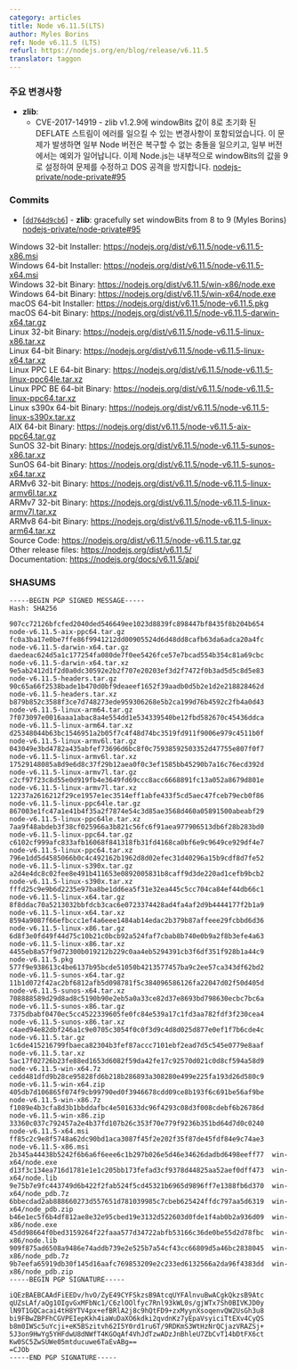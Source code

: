 ```yaml
---
category: articles
title: Node v6.11.5(LTS)
author: Myles Borins
ref: Node v6.11.5 (LTS)
refurl: https://nodejs.org/en/blog/release/v6.11.5
translator: taggon
---
```


<!--
### Notable Changes

* **zlib**:
  - CVE-2017-14919 - In zlib v1.2.9, a change was made that causes an error to be raised when a raw deflate stream is initialized with windowBits set to 8. On some versions this crashes Node and you cannot recover from it, while on some versions it throws an exception. Node.js will now gracefully set windowBits to 9 replicating the legacy behavior to avoid a DOS vector. [nodejs-private/node-private#95](https://github.com/nodejs-private/node-private/pull/95)
-->
### 주요 변경사항

* **zlib**:
  - CVE-2017-14919 - zlib v1.2.9에 windowBits 값이 8로 초기화 된 DEFLATE 스트림이 에러를 일으킬 수 있는 변경사항이 포함되었습니다. 이 문제가 발생하면 일부 Node 버전은 복구할 수 없는 충돌을 일으키고, 일부 버전에서는 예외가 일어납니다. 이제 Node.js는 내부적으로 windowBits의 값을 9로 설정하여 문제를 수정하고 DOS 공격을 방지합니다. [nodejs-private/node-private#95](https://github.com/nodejs-private/node-private/pull/95)

### Commits

* [[`dd764d9cb6`](https://github.com/nodejs/node/commit/b66e44c4d3)] - **zlib**: gracefully set windowBits from 8 to 9 (Myles Borins) [nodejs-private/node-private#95](https://github.com/nodejs-private/node-private/pull/95)

Windows 32-bit Installer: https://nodejs.org/dist/v6.11.5/node-v6.11.5-x86.msi<br>
Windows 64-bit Installer: https://nodejs.org/dist/v6.11.5/node-v6.11.5-x64.msi<br>
Windows 32-bit Binary: https://nodejs.org/dist/v6.11.5/win-x86/node.exe<br>
Windows 64-bit Binary: https://nodejs.org/dist/v6.11.5/win-x64/node.exe<br>
macOS 64-bit Installer: https://nodejs.org/dist/v6.11.5/node-v6.11.5.pkg<br>
macOS 64-bit Binary: https://nodejs.org/dist/v6.11.5/node-v6.11.5-darwin-x64.tar.gz<br>
Linux 32-bit Binary: https://nodejs.org/dist/v6.11.5/node-v6.11.5-linux-x86.tar.xz<br>
Linux 64-bit Binary: https://nodejs.org/dist/v6.11.5/node-v6.11.5-linux-x64.tar.xz<br>
Linux PPC LE 64-bit Binary: https://nodejs.org/dist/v6.11.5/node-v6.11.5-linux-ppc64le.tar.xz<br>
Linux PPC BE 64-bit Binary: https://nodejs.org/dist/v6.11.5/node-v6.11.5-linux-ppc64.tar.xz<br>
Linux s390x 64-bit Binary: https://nodejs.org/dist/v6.11.5/node-v6.11.5-linux-s390x.tar.xz<br>
AIX 64-bit Binary: https://nodejs.org/dist/v6.11.5/node-v6.11.5-aix-ppc64.tar.gz<br>
SunOS 32-bit Binary: https://nodejs.org/dist/v6.11.5/node-v6.11.5-sunos-x86.tar.xz<br>
SunOS 64-bit Binary: https://nodejs.org/dist/v6.11.5/node-v6.11.5-sunos-x64.tar.xz<br>
ARMv6 32-bit Binary: https://nodejs.org/dist/v6.11.5/node-v6.11.5-linux-armv6l.tar.xz<br>
ARMv7 32-bit Binary: https://nodejs.org/dist/v6.11.5/node-v6.11.5-linux-armv7l.tar.xz<br>
ARMv8 64-bit Binary: https://nodejs.org/dist/v6.11.5/node-v6.11.5-linux-arm64.tar.xz<br>
Source Code: https://nodejs.org/dist/v6.11.5/node-v6.11.5.tar.gz<br>
Other release files: https://nodejs.org/dist/v6.11.5/<br>
Documentation: https://nodejs.org/docs/v6.11.5/api/

<h3 id="shasums">SHASUMS</h3>

```
-----BEGIN PGP SIGNED MESSAGE-----
Hash: SHA256

907cc72126bfcfed2040ded546649ee1023d8839fc898447bf8435f8b204b654  node-v6.11.5-aix-ppc64.tar.gz
fc0a3ba17e0be7ffe86f9941212dd00905524d6d48dd8cafb63da6adca20a4fc  node-v6.11.5-darwin-x64.tar.gz
daedeac624d5a1c177254fa080de7f0ee5426fce57e7bcad554b354c81a69cbc  node-v6.11.5-darwin-x64.tar.xz
9e5ab2412d1f2d0a0dc30592e2b2f707e20203ef3d2f7472f0b3ad5d5c8d5e83  node-v6.11.5-headers.tar.gz
90c65a66f2538bade1b470d0bf9deaeef1652f39aadb0d5b2e1d2e218828462d  node-v6.11.5-headers.tar.xz
b879b852c3588f3ce7d748273ede959306268e5b2ca199d76b4592c2fb4a0d43  node-v6.11.5-linux-arm64.tar.gz
7f073097e0016aaa1abac8a4e554dd1e534339540be12fbd582670c45436ddca  node-v6.11.5-linux-arm64.tar.xz
d25348044b63bc1546951a2b05f7c4f48d74bc3519fd911f9006e979c4511b0f  node-v6.11.5-linux-armv6l.tar.gz
043049e3bd4782a435abfef73696d6bc8f0c75938592503352d47755e807f0f7  node-v6.11.5-linux-armv6l.tar.xz
17529148085a8d9e6d8c37f29b12aea0f0c3ef1585bb45290b7a16c76ecd392d  node-v6.11.5-linux-armv7l.tar.gz
c2cf97f23c8d55e0d919fb4e3649fd69ccc8acc6668891fc13a052a8679d801e  node-v6.11.5-linux-armv7l.tar.xz
12237a2616212f29ce1957e1ec3514eff1abfe433f5cd5aec47fceb79ecb0f86  node-v6.11.5-linux-ppc64le.tar.gz
867003e1fc47a1e41b4f35a2f7874e54c3d85ae3568d460a05891500abeabf29  node-v6.11.5-linux-ppc64le.tar.xz
7aa9f48abdeb3f38cf025966a3b821c56fc6f91aea977906513db6f28b283bd0  node-v6.11.5-linux-ppc64.tar.gz
c6102cf999afc833afb16068f841318fb31fd4168ca0bf6e9c9649ce929df4e7  node-v6.11.5-linux-ppc64.tar.xz
796e1dd5d4585066b0c4c492162b1962d8d02efec31d40296a15b9cdf8d7fe52  node-v6.11.5-linux-s390x.tar.gz
a2d4e4dc8c02fee8e491b411653e0892005831b8caff9d3de220ad1cefb9bcb2  node-v6.11.5-linux-s390x.tar.xz
fffd25c9e9b6d2235e97ba8be1dd6ea5f31e32ea445c5cc704ca84ef44db66c1  node-v6.11.5-linux-x64.tar.gz
8f8ddac70a5213032bbfdcb3cac6e0723374428ad4fa4af2d9b4444177f2b1a9  node-v6.11.5-linux-x64.tar.xz
8594a9087f66efbccc1ef4a6eee1484ab14edac2b379b87affeee29fcbbd6d36  node-v6.11.5-linux-x86.tar.gz
6d8f3e0fd49f44d75c10b21c0bcb92a524faf7cbab8b740e0b9a2f8b3efe4a63  node-v6.11.5-linux-x86.tar.xz
4455eb8a57f9d72300b019212b229c0aa4eb5294391cb3f6df351f928b1a44c9  node-v6.11.5.pkg
577f9e938613c4be6137b95bcde51050b4213577457ba9c2ee57ca343df62bd2  node-v6.11.5-sunos-x64.tar.gz
11b1d072f42ac2bf6812afb5d098781f5c384096586126fa22047d02f50d405d  node-v6.11.5-sunos-x64.tar.xz
708888589d29d8ad8c5190b90e2eb5a0a33ce82d37e8693bd798630ecbc7bc6a  node-v6.11.5-sunos-x86.tar.gz
7375dbabf0470ec5cc4522339605fe0fc84e539a17c1fd3aa782fdf3f230cea4  node-v6.11.5-sunos-x86.tar.xz
c4aed94e82dbf246a1c9e0705c3054f0c0f3d9c4d8d025d877e0ef1f7b6cde4c  node-v6.11.5.tar.gz
1c6de415216799fbaeca82304b3fef87accc7101ebf2ead7d5c545e0779e8aaf  node-v6.11.5.tar.xz
5ac17f02726b23fe88ed1653d6082f59da42fe17c92570d021c0d8cf594a58d9  node-v6.11.5-win-x64.7z
cedd481dfd9b28ce95828fd6b218b286893a308280e499e225fa193d26d580c9  node-v6.11.5-win-x64.zip
405db7d106865f074f9cb99790ed0f3946678cdd09ce8b193f6c691be56af9be  node-v6.11.5-win-x86.7z
f1089e4b3cfa8d3b1bbddafbc4e501633dc96f4293c08d3f008cdebf6b26786d  node-v6.11.5-win-x86.zip
33360c037c792457a2e4b37fd107b26c353f70e779f9236b351bd64d7d0c0240  node-v6.11.5-x64.msi
ff85c2c9e8f5748a62dc90bd1aca3087f45f2e202f35f87de45fdf84e9c74ae3  node-v6.11.5-x86.msi
2b345a44438b5242f6b6a6f6eee6c1b297b026e5d46e34626dadbd6498eeff77  win-x64/node.exe
d13f3c134ea716d1781e1e1c205bb173fefad3cf9378d44825aa52aef0dff473  win-x64/node.lib
9e75b7e9fc443749d6b422f2fab524f5cd45321b6965d9896ff7e1388fb6d370  win-x64/node_pdb.7z
6bbecdad2ab888660273d557651d781039985c7cbeb625424ffdc797aa5d6319  win-x64/node_pdb.zip
b46e1ec5f6b4df812ae8e32e95cbed19e3132d522603d0fde1f4ab0b2a936d09  win-x86/node.exe
45dd98664f0bed3159264f22faaa577d34722abfb53166c36de0be55d2d78fbc  win-x86/node.lib
909f875ad6508a9486e74addb739e2e525b7a54cf43cc66809d5a46bc2838045  win-x86/node_pdb.7z
9b7eefa65919db30f145d16aafc769853209e2c233ed6132566a2da96f4383dd  win-x86/node_pdb.zip
-----BEGIN PGP SIGNATURE-----

iQEzBAEBCAAdFiEEDv/hvO/ZyE49CYFSkzsB9AtcqUYFAlnvuBwACgkQkzsB9Atc
qUZsLAf/aQg1OIgvGxMFbNc1/C6zlOOlfyc7Rnl93kWL0s/gjWTx7Sh0BIVKJD0y
lN9T1GQCacai4tH8YTV4px+efBRlA2j8c9hQtFD9+zxMyynXsoqenvQW2UsGh3u8
bi9FBwZBPFhCGVPEIepKkh4iaWuDaXO6kdki2qvdnKz7yEpaVsyiciTtEXv4CyQS
b8m0IWSc5uYcji+eK5BSzitvh62I5Y0rd1ru6T/9RDKmS3WtHzNrQCjazVRAZSj+
5J3on9HwYg5YHFdwU8dNWfT4KGOqAf4VhJdTzwADzJnBhleU7ZbCvT14bDtFX6ct
Kw0SC5ZwSUWe05mtducuwe6TaEvABg==
=CJOb
-----END PGP SIGNATURE-----

```
